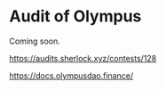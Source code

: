 # Audit of Olympus

Coming soon.

https://audits.sherlock.xyz/contests/128

https://docs.olympusdao.finance/

